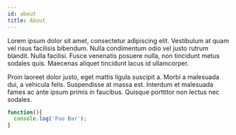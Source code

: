 ```yaml
---
id: about
title: About
---
```

Lorem ipsum dolor sit amet, consectetur adipiscing elit. Vestibulum at quam vel risus facilisis bibendum. Nulla condimentum odio vel justo rutrum blandit. Nulla facilisi. Fusce venenatis posuere nulla, non tincidunt metus sodales quis. Maecenas aliquet tincidunt lacus id ullamcorper.

Proin laoreet dolor justo, eget mattis ligula suscipit a. Morbi a malesuada dui, a vehicula felis. Suspendisse at massa est. Interdum et malesuada fames ac ante ipsum primis in faucibus. Quisque porttitor non lectus nec sodales.

```javascript
function(){
  console.log('Foo Bar');
}
```
